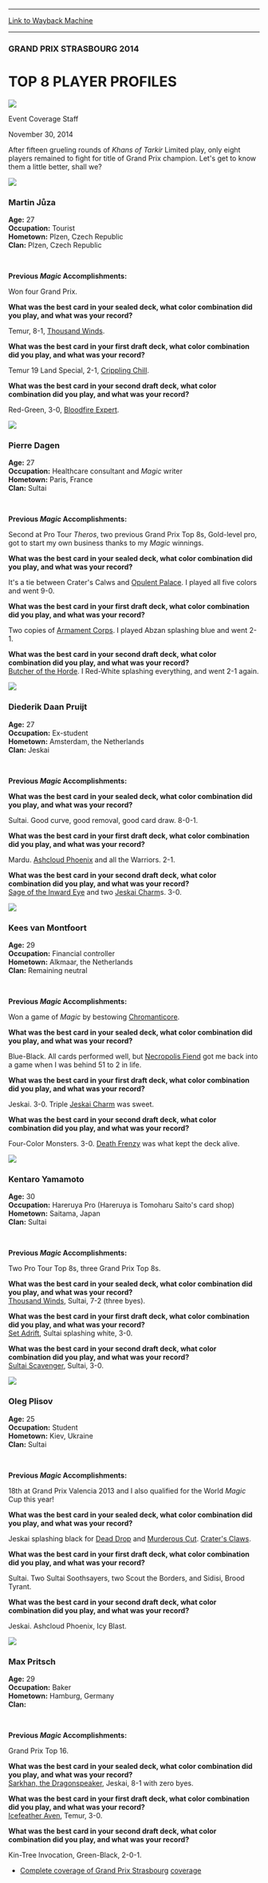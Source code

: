 
---
[Link to Wayback Machine](https://web.archive.org/web/20141204010837/http://magic.wizards.com/en/events/coverage/gpstr14/top-8-player-profiles-2014-11-30)

[_metadata_:description]:- "After fifteen grueling rounds of Khans of Tarkir Limited play, only eight players remained to fight for title of Grand Prix champion. Let's get to know them a little better, shall we?"
[_metadata_:generator]:- "Drupal 7 (http://drupal.org)"
[_metadata_:node]:- "317126"
[_metadata_:publish_date]:- "2014-11-30"
[_metadata_:source]:- "div-main"
[_metadata_:title]:- "TOP 8 PLAYER PROFILES"
[_metadata_:wayback_capture_timestamp]:- "2014-12-04 01:08:37"
[_metadata_:wayback_raw_url]:- "https://web.archive.org/web/20141204010837id_/http://magic.wizards.com/en/events/coverage/gpstr14/top-8-player-profiles-2014-11-30"
[_metadata_:wayback_url]:- "http://magic.wizards.com/en/events/coverage/gpstr14/top-8-player-profiles-2014-11-30"
---





### GRAND PRIX STRASBOURG 2014


TOP 8 PLAYER PROFILES
=====================



![](https://media.magic.wizards.com/styles/auth_small/public/images/person/authorpic_EventCoverageStaff.jpg)

Event Coverage Staff




November 30, 2014
 










After fifteen grueling rounds of *Khans of Tarkir* Limited play, only eight players remained to fight for title of Grand Prix champion. Let's get to know them a little better, shall we?



  


  
![](https://media.wizards.com/2014/events/gpstr14/t8_juza.jpg)
### Martin Jůza


**Age:** 27  
**Occupation:** Tourist  
**Hometown:** Plzen, Czech Republic  
**Clan:** Plzen, Czech Republic


 

**Previous *Magic* Accomplishments:**  

Won four Grand Prix.


**What was the best card in your sealed deck, what color combination did you play, and what was your record?**  

Temur, 8-1, [Thousand Winds](http://gatherer.wizards.com/Pages/Card/Details.aspx?name=Thousand+Winds).


**What was the best card in your first draft deck, what color combination did you play, and what was your record?**  

Temur 19 Land Special, 2-1, [Crippling Chill](http://gatherer.wizards.com/Pages/Card/Details.aspx?name=Crippling+Chill).


**What was the best card in your second draft deck, what color combination did you play, and what was your record?**  

Red-Green, 3-0, [Bloodfire Expert](http://gatherer.wizards.com/Pages/Card/Details.aspx?name=Bloodfire+Expert).




  
![](https://media.wizards.com/2014/events/gpstr14/t8_dagen.jpg)
### Pierre Dagen


**Age:** 27  
**Occupation:** Healthcare consultant and *Magic* writer  
**Hometown:** Paris, France  
**Clan:** Sultai


 

**Previous *Magic* Accomplishments:**  

Second at Pro Tour *Theros*, two previous Grand Prix Top 8s, Gold-level pro, got to start my own business thanks to my *Magic* winnings.


**What was the best card in your sealed deck, what color combination did you play, and what was your record?**  

It's a tie between Crater's Calws and [Opulent Palace](http://gatherer.wizards.com/Pages/Card/Details.aspx?name=Opulent+Palace). I played all five colors and went 9-0.


**What was the best card in your first draft deck, what color combination did you play, and what was your record?**  

Two copies of [Armament Corps](http://gatherer.wizards.com/Pages/Card/Details.aspx?name=Armament+Corps). I played Abzan splashing blue and went 2-1.


**What was the best card in your second draft deck, what color combination did you play, and what was your record?**  
[Butcher of the Horde](http://gatherer.wizards.com/Pages/Card/Details.aspx?name=Butcher+of+the+Horde). I Red-White splashing everything, and went 2-1 again.




  
![](https://media.wizards.com/2014/events/gpstr14/t8_pruijt.jpg)
### Diederik Daan Pruijt


**Age:** 27  
**Occupation:** Ex-student  
**Hometown:** Amsterdam, the Netherlands  
**Clan:** Jeskai


 

**Previous *Magic* Accomplishments:**


**What was the best card in your sealed deck, what color combination did you play, and what was your record?**  

Sultai. Good curve, good removal, good card draw. 8-0-1.


**What was the best card in your first draft deck, what color combination did you play, and what was your record?**  

Mardu. [Ashcloud Phoenix](http://gatherer.wizards.com/Pages/Card/Details.aspx?name=Ashcloud+Phoenix) and all the Warriors. 2-1.


**What was the best card in your second draft deck, what color combination did you play, and what was your record?**  
[Sage of the Inward Eye](http://gatherer.wizards.com/Pages/Card/Details.aspx?name=Sage+of+the+Inward+Eye) and two [Jeskai Charm](http://gatherer.wizards.com/Pages/Card/Details.aspx?name=Jeskai+Charm)s. 3-0.




  
![](https://media.wizards.com/2014/events/gpstr14/t8_vanMontfoort.jpg)
### Kees van Montfoort


**Age:** 29  
**Occupation:** Financial controller  
**Hometown:** Alkmaar, the Netherlands  
**Clan:** Remaining neutral


 

**Previous *Magic* Accomplishments:**  

Won a game of *Magic* by bestowing [Chromanticore](http://gatherer.wizards.com/Pages/Card/Details.aspx?name=Chromanticore).


**What was the best card in your sealed deck, what color combination did you play, and what was your record?**  

Blue-Black. All cards performed well, but [Necropolis Fiend](http://gatherer.wizards.com/Pages/Card/Details.aspx?name=Necropolis+Fiend) got me back into a game when I was behind 51 to 2 in life.


**What was the best card in your first draft deck, what color combination did you play, and what was your record?**  

Jeskai. 3-0. Triple [Jeskai Charm](http://gatherer.wizards.com/Pages/Card/Details.aspx?name=Jeskai+Charm) was sweet.


**What was the best card in your second draft deck, what color combination did you play, and what was your record?**  

Four-Color Monsters. 3-0. [Death Frenzy](http://gatherer.wizards.com/Pages/Card/Details.aspx?name=Death+Frenzy) was what kept the deck alive.




  
![](https://media.wizards.com/2014/events/gpstr14/t8_yamamoto.jpg)
### Kentaro Yamamoto


**Age:** 30  
**Occupation:** Hareruya Pro (Hareruya is Tomoharu Saito's card shop)  
**Hometown:** Saitama, Japan  
**Clan:** Sultai


 

**Previous *Magic* Accomplishments:**  

Two Pro Tour Top 8s, three Grand Prix Top 8s.


**What was the best card in your sealed deck, what color combination did you play, and what was your record?**  
[Thousand Winds](http://gatherer.wizards.com/Pages/Card/Details.aspx?name=Thousand+Winds), Sultai, 7-2 (three byes).


**What was the best card in your first draft deck, what color combination did you play, and what was your record?**  
[Set Adrift](http://gatherer.wizards.com/Pages/Card/Details.aspx?name=Set+Adrift), Sultai splashing white, 3-0.


**What was the best card in your second draft deck, what color combination did you play, and what was your record?**  
[Sultai Scavenger](http://gatherer.wizards.com/Pages/Card/Details.aspx?name=Sultai+Scavenger), Sultai, 3-0.




  
![](https://media.wizards.com/2014/events/gpstr14/t8_plisov.jpg)
### Oleg Plisov


**Age:** 25  
**Occupation:** Student  
**Hometown:** Kiev, Ukraine  
**Clan:** Sultai


 

**Previous *Magic* Accomplishments:**  

18th at Grand Prix Valencia 2013 and I also qualified for the World *Magic* Cup this year!


**What was the best card in your sealed deck, what color combination did you play, and what was your record?**  

Jeskai splashing black for [Dead Drop](http://gatherer.wizards.com/Pages/Card/Details.aspx?name=Dead+Drop) and [Murderous Cut](http://gatherer.wizards.com/Pages/Card/Details.aspx?name=Murderous+Cut). [Crater's Claws](http://gatherer.wizards.com/Pages/Card/Details.aspx?name=Crater%27s+Claws).


**What was the best card in your first draft deck, what color combination did you play, and what was your record?**  

Sultai. Two Sultai Soothsayers, two Scout the Borders, and Sidisi, Brood Tyrant.


**What was the best card in your second draft deck, what color combination did you play, and what was your record?**  

Jeskai. Ashcloud Phoenix, Icy Blast.




  
![](https://media.wizards.com/2014/events/gpstr14/t8_pritsch.jpg)
### Max Pritsch


**Age:** 29  
**Occupation:** Baker  
**Hometown:** Hamburg, Germany  
**Clan:** 

 

**Previous *Magic* Accomplishments:**  

Grand Prix Top 16.


**What was the best card in your sealed deck, what color combination did you play, and what was your record?**  
[Sarkhan, the Dragonspeaker](http://gatherer.wizards.com/Pages/Card/Details.aspx?name=Sarkhan%2C+the+Dragonspeaker), Jeskai, 8-1 with zero byes.


**What was the best card in your first draft deck, what color combination did you play, and what was your record?**  
[Icefeather Aven](http://gatherer.wizards.com/Pages/Card/Details.aspx?name=Icefeather+Aven), Temur, 3-0.


**What was the best card in your second draft deck, what color combination did you play, and what was your record?**  

Kin-Tree Invocation, Green-Black, 2-0-1.




* [Complete coverage of Grand Prix Strasbourg](/node/316196)
[coverage](/en/tags/coverage)





 
 




  







